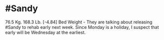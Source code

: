 # #Sandy
76.5 Kg. 168.3 Lb. [-4.84] Bed Weight
	- They are talking about releasing #Sandy to rehab early next week.  Since Monday is a holiday, I suspect that early will be Wednesday at the earliest.